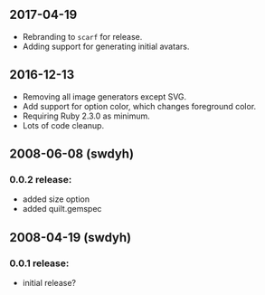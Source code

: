## 2017-04-19

- Rebranding to `scarf` for release.
- Adding support for generating initial avatars.

## 2016-12-13

- Removing all image generators except SVG.
- Add support for option color, which changes foreground color.
- Requiring Ruby 2.3.0 as minimum.
- Lots of code cleanup.

## 2008-06-08 (swdyh)

### 0.0.2 release:

- added size option
- added quilt.gemspec

## 2008-04-19 (swdyh)

### 0.0.1 release:

- initial release?
